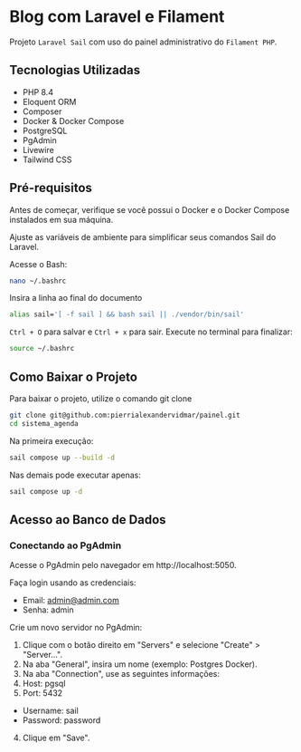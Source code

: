 # Blog com Laravel e Filament

Projeto `Laravel Sail` com uso do painel administrativo do `Filament PHP`.

## Tecnologias Utilizadas

- PHP 8.4
- Eloquent ORM
- Composer
- Docker & Docker Compose
- PostgreSQL
- PgAdmin
- Livewire
- Tailwind CSS

## Pré-requisitos

Antes de começar, verifique se você possui o Docker e o Docker Compose instalados em sua máquina.

Ajuste as variáveis de ambiente para simplificar seus comandos Sail do Laravel.

Acesse o Bash:
```bash
nano ~/.bashrc
```
Insira a linha ao final do documento
```bash
alias sail='[ -f sail ] && bash sail || ./vendor/bin/sail'
```
`Ctrl + O` para salvar e `Ctrl + x` para sair.
Execute no terminal para finalizar:
```bash
source ~/.bashrc
```

## Como Baixar o Projeto

Para baixar o projeto, utilize o comando git clone

```bash
git clone git@github.com:pierrialexandervidmar/painel.git
cd sistema_agenda
```

Na primeira execução:

```bash
sail compose up --build -d
```

Nas demais pode executar apenas:

```bash
sail compose up -d
```

## Acesso ao Banco de Dados

### Conectando ao PgAdmin

Acesse o PgAdmin pelo navegador em http://localhost:5050.

Faça login usando as credenciais:

- Email: admin@admin.com
- Senha: admin


Crie um novo servidor no PgAdmin:

1. Clique com o botão direito em "Servers" e selecione "Create" > "Server...".
2. Na aba "General", insira um nome (exemplo: Postgres Docker).
3. Na aba "Connection", use as seguintes informações:
4. Host: pgsql
5. Port: 5432
- Username: sail
- Password: password
4. Clique em "Save".


